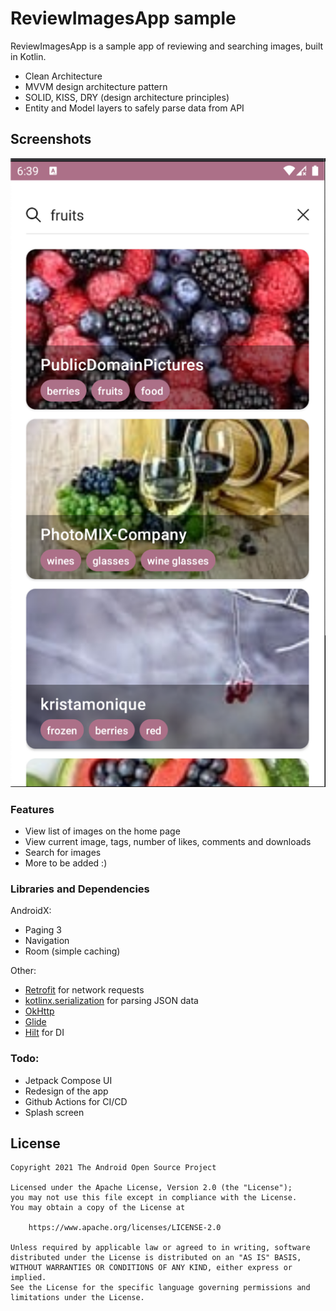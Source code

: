 # ReviewImagesApp sample
ReviewImagesApp is a sample app of reviewing and searching images, built in Kotlin.
* Clean Architecture
* MVVM design architecture pattern
* SOLID, KISS, DRY (design architecture principles)
* Entity and Model layers to safely parse data from API

## Screenshots

<img src="screenshots/app_screen_1.png" alt="Screenshot">

### Features
* View list of images on the home page
* View current image, tags, number of likes, comments and downloads
* Search for images
* More to be added :)

### Libraries and Dependencies
AndroidX:
* Paging 3
* Navigation
* Room (simple caching)

Other:
* <a href= "https://square.github.io/retrofit/">Retrofit</a> for network requests
* <a href="https://github.com/Kotlin/kotlinx.serialization">kotlinx.serialization</a> for parsing JSON data
* <a href="https://square.github.io/okhttp/">OkHttp</a>
* <a href="https://github.com/bumptech/glide">Glide</a>
* <a href="https://github.com/googlecodelabs/android-hilt">Hilt</a> for DI

### Todo:
* Jetpack Compose UI
* Redesign of the app
* Github Actions for CI/CD
* Splash screen

## License

```
Copyright 2021 The Android Open Source Project

Licensed under the Apache License, Version 2.0 (the "License");
you may not use this file except in compliance with the License.
You may obtain a copy of the License at

    https://www.apache.org/licenses/LICENSE-2.0

Unless required by applicable law or agreed to in writing, software
distributed under the License is distributed on an "AS IS" BASIS,
WITHOUT WARRANTIES OR CONDITIONS OF ANY KIND, either express or implied.
See the License for the specific language governing permissions and
limitations under the License.
```